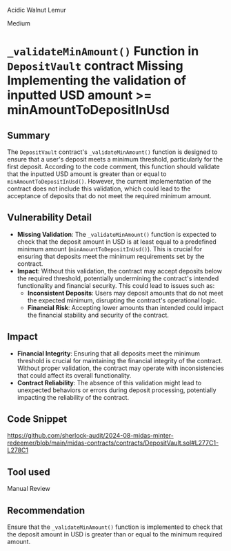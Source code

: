 Acidic Walnut Lemur

Medium

# `_validateMinAmount()` Function in `DepositVault` contract Missing Implementing the validation of inputted USD amount >= minAmountToDepositInUsd

## Summary
The `DepositVault` contract's `_validateMinAmount()` function is designed to ensure that a user's deposit meets a minimum threshold, particularly for the first deposit. According to the code comment, this function should validate that the inputted USD amount is greater than or equal to `minAmountToDepositInUsd()`. However, the current implementation of the contract does not include this validation, which could lead to the acceptance of deposits that do not meet the required minimum amount.

## Vulnerability Detail
- **Missing Validation**: The `_validateMinAmount()` function is expected to check that the deposit amount in USD is at least equal to a predefined minimum amount (`minAmountToDepositInUsd()`). This is crucial for ensuring that deposits meet the minimum requirements set by the contract.
- **Impact**: Without this validation, the contract may accept deposits below the required threshold, potentially undermining the contract's intended functionality and financial security. This could lead to issues such as:
  - **Inconsistent Deposits**: Users may deposit amounts that do not meet the expected minimum, disrupting the contract's operational logic.
  - **Financial Risk**: Accepting lower amounts than intended could impact the financial stability and security of the contract.
 
## Impact
- **Financial Integrity**: Ensuring that all deposits meet the minimum threshold is crucial for maintaining the financial integrity of the contract. Without proper validation, the contract may operate with inconsistencies that could affect its overall functionality.
- **Contract Reliability**: The absence of this validation might lead to unexpected behaviors or errors during deposit processing, potentially impacting the reliability of the contract.

## Code Snippet
https://github.com/sherlock-audit/2024-08-midas-minter-redeemer/blob/main/midas-contracts/contracts/DepositVault.sol#L277C1-L278C1

## Tool used

Manual Review

## Recommendation
Ensure that the `_validateMinAmount()` function is implemented to check that the deposit amount in USD is greater than or equal to the minimum required amount.